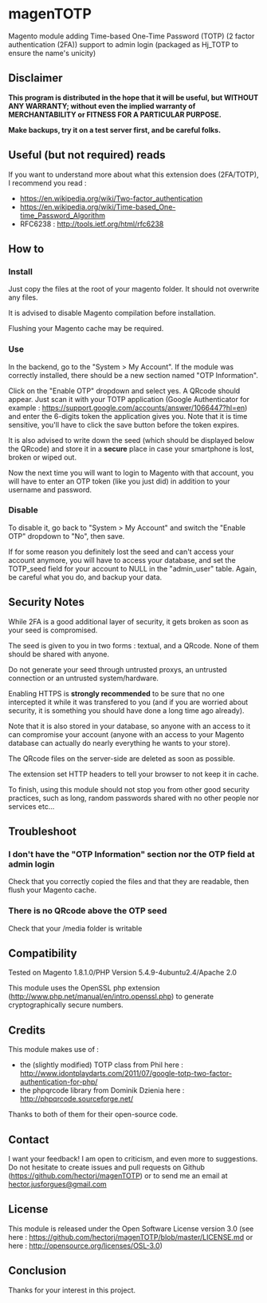 magenTOTP
=========

Magento module adding Time-based One-Time Password (TOTP) (2 factor authentication (2FA)) support to admin login (packaged as Hj_TOTP to ensure the name's unicity)

## **Disclaimer**

**This program is distributed in the hope that it will be useful, but WITHOUT ANY WARRANTY; without even the implied warranty of MERCHANTABILITY or FITNESS FOR A PARTICULAR PURPOSE.**

**Make backups, try it on a test server first, and be careful folks.**

## Useful (but not required) reads

If you want to understand more about what this extension does (2FA/TOTP), I recommend you read :
- https://en.wikipedia.org/wiki/Two-factor_authentication
- https://en.wikipedia.org/wiki/Time-based_One-time_Password_Algorithm
- RFC6238 : http://tools.ietf.org/html/rfc6238

## How to

### Install

Just copy the files at the root of your magento folder. It should not overwrite any files.

It is advised to disable Magento compilation before installation.

Flushing your Magento cache may be required.

### Use

In the backend, go to the "System > My Account". If the module was correctly installed, there should be a new section named "OTP Information".

Click on the "Enable OTP" dropdown and select yes. A QRcode should appear. Just scan it with your TOTP application (Google Authenticator for example : https://support.google.com/accounts/answer/1066447?hl=en) and enter the 6-digits token the application gives you. Note that it is time sensitive, you'll have to click the save button before the token expires.

It is also advised to write down the seed (which should be displayed below the QRcode) and store it in a **secure** place in case your smartphone is lost, broken or wiped out.

Now the next time you will want to login to Magento with that account, you will have to enter an OTP token (like you just did) in addition to your username and password.

### Disable

To disable it, go back to "System > My Account" and switch the "Enable OTP" dropdown to "No", then save.

If for some reason you definitely lost the seed and can't access your account anymore, you will have to access your database, and set the TOTP_seed field for your account to NULL in the "admin_user" table. Again, be careful what you do, and backup your data.

## Security Notes

While 2FA is a good additional layer of security, it gets broken as soon as your seed is compromised.

The seed is given to you in two forms : textual, and a QRcode. None of them should be shared with anyone.

Do not generate your seed through untrusted proxys, an untrusted connection or an untrusted system/hardware.

Enabling HTTPS is **strongly recommended** to be sure that no one intercepted it while it was transfered to you (and if you are worried about security, it is something you should have done a long time ago already).

Note that it is also stored in your database, so anyone with an access to it can compromise your account (anyone with an access to your Magento database can actually do nearly everything he wants to your store).

The QRcode files on the server-side are deleted as soon as possible.

The extension set HTTP headers to tell your browser to not keep it in cache.

To finish, using this module should not stop you from other good security practices, such as long, random passwords shared with no other people nor services etc...

## Troubleshoot

### I don't have the "OTP Information" section nor the OTP field at admin login

Check that you correctly copied the files and that they are readable, then flush your Magento cache.

### There is no QRcode above the OTP seed

Check that your /media folder is writable

## Compatibility

Tested on Magento 1.8.1.0/PHP Version 5.4.9-4ubuntu2.4/Apache 2.0

This module uses the OpenSSL php extension (http://www.php.net/manual/en/intro.openssl.php) to generate cryptographically secure numbers.

## Credits

This module makes use of :

- the (slightly modified) TOTP class from Phil here : http://www.idontplaydarts.com/2011/07/google-totp-two-factor-authentication-for-php/
- the phpqrcode library from Dominik Dzienia here : http://phpqrcode.sourceforge.net/

Thanks to both of them for their open-source code.

## Contact

I want your feedback! I am open to criticism, and even more to suggestions. Do not hesitate to create issues and pull requests on Github (https://github.com/hectorj/magenTOTP) or to send me an email at hector.jusforgues@gmail.com

## License

This module is released under the Open Software License version 3.0 (see here : https://github.com/hectorj/magenTOTP/blob/master/LICENSE.md or here : http://opensource.org/licenses/OSL-3.0)

## Conclusion

Thanks for your interest in this project.
